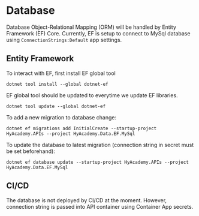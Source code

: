 # Database

Database Object-Relational Mapping (ORM) will be handled by Entity Framework (EF) Core. Currently, EF is setup to connect to MySql database using `ConnectionStrings:Default` app settings.

## Entity Framework

To interact with EF, first install EF global tool
```
dotnet tool install --global dotnet-ef
```

EF global tool should be updated to everytime we update EF libraries.
```
dotnet tool update --global dotnet-ef
```

To add a new migration to database change:
```
dotnet ef migrations add InitialCreate --startup-project HyAcademy.APIs --project HyAcademy.Data.EF.MySql
```

To update the database to latest migration (connection string in secret must be set beforehand):
```
dotnet ef database update --startup-project HyAcademy.APIs --project HyAcademy.Data.EF.MySql
```

## CI/CD

The database is not deployed by CI/CD at the moment. However, connection string is passed into API container using Container App secrets.
